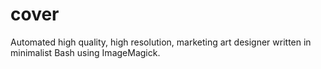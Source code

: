 # cover
Automated high quality, high resolution, marketing art designer written in minimalist Bash using ImageMagick.
